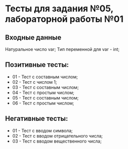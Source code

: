 # Тесты для задания №05, лабораторной работы №01

## Входные данные
Натуральное число var;
Тип переменной для var - int;

## Позитивные тесты:
- 01 - Тест c составным числом;
- 02 - Тест с числом 1;
- 03 - Тест с составным числом;
- 04 - Тест с простым числом;
- 05 - Тест с составным числом;
- 06 - Тест с простым числом;

## Негативные тесты:
- 01 - Тест с вводом символа;
- 02 - Тест с вводом отрицательного числа;
- 03 - Тест с вводом вещественного числа;

